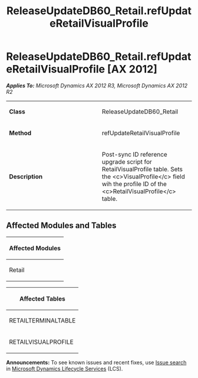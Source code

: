 ﻿---
title: ReleaseUpdateDB60_Retail.refUpdateRetailVisualProfile
TOCTitle: ReleaseUpdateDB60_Retail.refUpdateRetailVisualProfile
ms:assetid: 76748adc-1056-a7af-ae77-26792eaa6906
ms:mtpsurl: https://msdn.microsoft.com/en-us/library/JJ719353(v=AX.60)
ms:contentKeyID: 49709144
ms.date: 05/18/2015
mtps_version: v=AX.60
---

# ReleaseUpdateDB60\_Retail.refUpdateRetailVisualProfile [AX 2012]


_**Applies To:** Microsoft Dynamics AX 2012 R3, Microsoft Dynamics AX 2012 R2_

<table>
<colgroup>
<col style="width: 50%" />
<col style="width: 50%" />
</colgroup>
<tbody>
<tr class="odd">
<td><p><strong>Class</strong></p></td>
<td><p>ReleaseUpdateDB60_Retail</p></td>
</tr>
<tr class="even">
<td><p><strong>Method</strong></p></td>
<td><p>refUpdateRetailVisualProfile</p></td>
</tr>
<tr class="odd">
<td><p><strong>Description</strong></p></td>
<td><p>Post-sync ID reference upgrade script for RetailVisualProfile table. Sets the &lt;c&gt;VisualProfile&lt;/c&gt; field wih the profile ID of the &lt;c&gt;RetailVisualProfile&lt;/c&gt; table.</p></td>
</tr>
</tbody>
</table>


## Affected Modules and Tables

<table>
<colgroup>
<col style="width: 100%" />
</colgroup>
<thead>
<tr class="header">
<th><p>Affected Modules</p></th>
</tr>
</thead>
<tbody>
<tr class="odd">
<td><p>Retail</p></td>
</tr>
</tbody>
</table>


<table>
<colgroup>
<col style="width: 100%" />
</colgroup>
<thead>
<tr class="header">
<th><p>Affected Tables</p></th>
</tr>
</thead>
<tbody>
<tr class="odd">
<td><p>RETAILTERMINALTABLE</p></td>
</tr>
<tr class="even">
<td><p>RETAILVISUALPROFILE</p></td>
</tr>
</tbody>
</table>

  
**Announcements:** To see known issues and recent fixes, use [Issue search](http://go.microsoft.com/fwlink/?linkid=389258) in [Microsoft Dynamics Lifecycle Services](http://go.microsoft.com/fwlink/?linkid=306505) (LCS).

